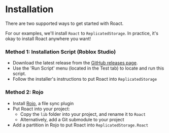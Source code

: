 # Installation
There are two supported ways to get started with Roact.

For our examples, we'll install `Roact` to `ReplicatedStorage`. In practice, it's okay to install Roact anywhere you want!

### Method 1: Installation Script (Roblox Studio)
* Download the latest release from the [GitHub releases page](https://github.com/Roblox/Roact/releases).
* Use the 'Run Script' menu (located in the Test tab) to locate and run this script.
* Follow the installer's instructions to put Roact into `ReplicatedStorage`

### Method 2: Rojo
* Install [Rojo](https://github.com/LPGhatguy/rojo), a file sync plugin
* Put Roact into your project:
	* Copy the `lib` folder into your project, and rename it to `Roact`
	* Alternatively, add a Git submodule to your project
* Add a partition in Rojo to put Roact into `ReplicatedStorage.Roact`